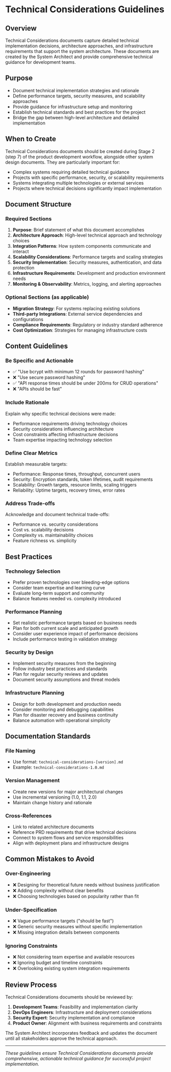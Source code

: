 # Technical Considerations Guidelines

## Overview
Technical Considerations documents capture detailed technical implementation decisions, architecture approaches, and infrastructure requirements that support the system architecture. These documents are created by the System Architect and provide comprehensive technical guidance for development teams.

## Purpose
- Document technical implementation strategies and rationale
- Define performance targets, security measures, and scalability approaches
- Provide guidance for infrastructure setup and monitoring
- Establish technical standards and best practices for the project
- Bridge the gap between high-level architecture and detailed implementation

## When to Create
Technical Considerations documents should be created during Stage 2 (step 7) of the product development workflow, alongside other system design documents. They are particularly important for:
- Complex systems requiring detailed technical guidance
- Projects with specific performance, security, or scalability requirements
- Systems integrating multiple technologies or external services
- Projects where technical decisions significantly impact implementation

## Document Structure

### Required Sections

1. **Purpose**: Brief statement of what this document accomplishes
2. **Architecture Approach**: High-level technical approach and technology choices
3. **Integration Patterns**: How system components communicate and interact
4. **Scalability Considerations**: Performance targets and scaling strategies
5. **Security Implementation**: Security measures, authentication, and data protection
6. **Infrastructure Requirements**: Development and production environment needs
7. **Monitoring & Observability**: Metrics, logging, and alerting approaches

### Optional Sections (as applicable)
- **Migration Strategy**: For systems replacing existing solutions
- **Third-party Integrations**: External service dependencies and configurations
- **Compliance Requirements**: Regulatory or industry standard adherence
- **Cost Optimization**: Strategies for managing infrastructure costs

## Content Guidelines

### Be Specific and Actionable
- ✅ "Use bcrypt with minimum 12 rounds for password hashing"
- ❌ "Use secure password hashing"
- ✅ "API response times should be under 200ms for CRUD operations"
- ❌ "APIs should be fast"

### Include Rationale
Explain why specific technical decisions were made:
- Performance requirements driving technology choices
- Security considerations influencing architecture
- Cost constraints affecting infrastructure decisions
- Team expertise impacting technology selection

### Define Clear Metrics
Establish measurable targets:
- Performance: Response times, throughput, concurrent users
- Security: Encryption standards, token lifetimes, audit requirements
- Scalability: Growth targets, resource limits, scaling triggers
- Reliability: Uptime targets, recovery times, error rates

### Address Trade-offs
Acknowledge and document technical trade-offs:
- Performance vs. security considerations
- Cost vs. scalability decisions
- Complexity vs. maintainability choices
- Feature richness vs. simplicity

## Best Practices

### Technology Selection
- Prefer proven technologies over bleeding-edge options
- Consider team expertise and learning curve
- Evaluate long-term support and community
- Balance features needed vs. complexity introduced

### Performance Planning
- Set realistic performance targets based on business needs
- Plan for both current scale and anticipated growth
- Consider user experience impact of performance decisions
- Include performance testing in validation strategy

### Security by Design
- Implement security measures from the beginning
- Follow industry best practices and standards
- Plan for regular security reviews and updates
- Document security assumptions and threat models

### Infrastructure Planning
- Design for both development and production needs
- Consider monitoring and debugging capabilities
- Plan for disaster recovery and business continuity
- Balance automation with operational simplicity

## Documentation Standards

### File Naming
- Use format: `technical-considerations-[version].md`
- Example: `technical-considerations-1.0.md`

### Version Management
- Create new versions for major architectural changes
- Use incremental versioning (1.0, 1.1, 2.0)
- Maintain change history and rationale

### Cross-References
- Link to related architecture documents
- Reference PRD requirements that drive technical decisions
- Connect to system flows and service responsibilities
- Align with deployment plans and infrastructure designs

## Common Mistakes to Avoid

### Over-Engineering
- ❌ Designing for theoretical future needs without business justification
- ❌ Adding complexity without clear benefits
- ❌ Choosing technologies based on popularity rather than fit

### Under-Specification
- ❌ Vague performance targets ("should be fast")
- ❌ Generic security measures without specific implementation
- ❌ Missing integration details between components

### Ignoring Constraints
- ❌ Not considering team expertise and available resources
- ❌ Ignoring budget and timeline constraints
- ❌ Overlooking existing system integration requirements

## Review Process
Technical Considerations documents should be reviewed by:
1. **Development Teams**: Feasibility and implementation clarity
2. **DevOps Engineers**: Infrastructure and deployment considerations
3. **Security Expert**: Security implementation and compliance
4. **Product Owner**: Alignment with business requirements and constraints

The System Architect incorporates feedback and updates the document until all stakeholders approve the technical approach.

---

*These guidelines ensure Technical Considerations documents provide comprehensive, actionable technical guidance for successful project implementation.*
